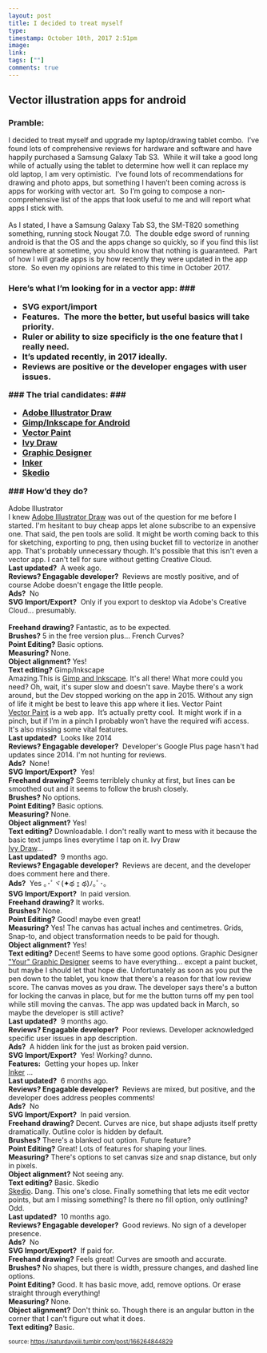 ```yaml
---
layout: post
title: I decided to treat myself 
type: 
timestamp: October 10th, 2017 2:51pm
image: 
link: 
tags: [""]
comments: true
---
```

## Vector illustration apps for android ##
### Pramble: ###
I decided to treat myself and upgrade my laptop/drawing tablet combo.  I’ve found lots of comprehensive reviews for hardware and software and have happily purchased a Samsung Galaxy Tab S3.  While it will take a good long while of actually using the tablet to determine how well it can replace my old laptop, I am very optimistic.  I’ve found lots of recommendations for drawing and photo apps, but something I haven’t been coming across is apps for working with vector art.  So I’m going to compose a non-comprehensive list of the apps that look useful to me and will report what apps I stick with.<br/><br/>As I stated, I have a Samsung Galaxy Tab S3, the SM-T820 something something, running stock Nougat 7.0.  The double edge sword of running android is that the OS and the apps change so quickly, so if you find this list somewhere at sometime, you should know that nothing is guaranteed.  Part of how I will grade apps is by how recently they were updated in the app store.  So even my opinions are related to this time in October 2017.  
### Here’s what I’m looking for in a vector app: ###<ul><li>SVG export/import</li><li>Features.  The more the better, but useful basics will take priority.<br/></li><li>Ruler or ability to size specificly is the one feature that I really need.</li><li>It’s updated recently, in 2017 ideally.<br/></li><li>Reviews are positive or the developer engages with user issues.<br/></li></ul>### The trial candidates: ###<ul><li><a href="#adobeillustrator" target="_blank">Adobe Illustrator Draw</a></li><li><a href="#gimpinkscape" target="_blank">Gimp/Inkscape for Android</a></li><li><a href="#vectorpaint" target="_blank">Vector Paint</a></li><li><a href="#ivydraw" target="_blank">Ivy Draw</a><br/></li><li><a href="#graphicdesigner" target="_blank">Graphic Designer</a><br/></li><li><a href="#inker" target="_blank">Inker</a><br/></li><li><a href="#skedio" target="_blank">Skedio</a><br/></li></ul>### How’d they do? ###
<a name="adobeillustrator" id="adobeillustrator">Adobe Illustrator</a><br/>I knew <a href="https://play.google.com/store/apps/details?id=com.adobe.creativeapps.draw" target="_blank">Adobe Illustrator Draw</a> was out of the question for me before I started.  I'm hesitant to buy cheap apps let alone subscribe to an expensive one.  That said, the pen tools are solid.  It might be worth coming back to this for sketching, exporting to png, then using bucket fill to vectorize in another app.  That's probably unnecessary though.  It's possible that this isn't even a vector app.  I can't tell for sure without getting Creative Cloud.<br/><b>Last updated?</b>  A week ago.<br/><b>Reviews? Engagable developer?</b>  Reviews are mostly positive, and of course Adobe doesn't engage the little people.<br/><b>Ads?</b>  No<br/><b>SVG Import/Export?</b>  Only if you export to desktop via Adobe's Creative Cloud&hellip; presumably.<br/><br/><b>Freehand drawing?</b> Fantastic, as to be expected.<br/><b>Brushes?</b> 5 in the free version plus&hellip; French Curves?<br/><b>Point Editing?</b> Basic options.<br/><b>Measuring?</b> None.<br/><b>Object alignment?</b> Yes!<br/><b>Text editing?</b> 
<a name="gimpinkscape" id="gimpinkscape">Gimp/Inkscape</a><br/>Amazing.This is <a href="https://play.google.com/store/apps/details?id=org.gimp.inkscape" target="_blank">Gimp and Inkscape</a>.  It's all there!  What more could you need?  Oh, wait, it's super slow and doesn't save.  Maybe there's a work around, but the Dev stopped working on the app in 2015.  Without any sign of life it might be best to leave this app where it lies.
<a name="vectorpaint" id="vectorpaint">Vector Paint</a><br/><a href="http://vectorpaint.yaks.co.nz" target="_blank">Vector Paint</a> is a web app.  It’s actually pretty cool.  It might work if in a pinch, but if I’m in a pinch I probably won’t have the required wifi access. It's also missing some vital features.<br/><b>Last updated?</b>  Looks like 2014<br/><b>Reviews? Engagable developer?</b>  Developer's Google Plus page hasn't had updates since 2014.  I'm not hunting for reviews.<br/><b>Ads?</b>  None!<br/><b>SVG Import/Export?</b>  Yes!<br/><b>Freehand drawing?</b> Seems terriblely chunky at first, but lines can be smoothed out and it seems to follow the brush closely.<br/><b>Brushes?</b> No options.<br/><b>Point Editing?</b> Basic options.<br/><b>Measuring?</b> None.<br/><b>Object alignment?</b> Yes!<br/><b>Text editing?</b> Downloadable.  I don't really want to mess with it because the basic text jumps lines everytime I tap on it.
<a name="ivydraw" id="ivydraw">Ivy Draw</a><br/><a href="https://play.google.com/store/apps/details?id=com.shoebillsoftware.vectordraw" target="_blank">Ivy Draw</a>&hellip;<br/><b>Last updated?</b>  9 months ago.<br/><b>Reviews? Engagable developer?</b>  Reviews are decent, and the developer does comment here and there.<br/><b>Ads?</b>  Yes ｡･ﾟヾ(✦థ ｪ థ)ﾉ｡ﾟ･｡<br/><b>SVG Import/Export?</b>  In paid version.<br/><b>Freehand drawing?</b> It works.<br/><b>Brushes?</b> None.<br/><b>Point Editing?</b> Good!  maybe even great!<br/><b>Measuring?</b> Yes!  The canvas has actual inches and centimetres. Grids, Snap-to, and object transformation needs to be paid for though.<br/><b>Object alignment?</b> Yes!<br/><b>Text editing?</b> Decent!  Seems to have some good options.
<a name="graphicdesigner" id="graphicdesigner">Graphic Designer</a><br/><a href="https://play.google.com/store/apps/details?id=com.ulm.designer" target="_blank">"Your" Graphic Designer</a> seems to have everything&hellip; except a paint bucket, but maybe I should let that hope die.  Unfortunately as soon as you put the pen down to the tablet, you know that there's a reason for that low review score.  The canvas moves as you draw.  The developer says there's a button for locking the canvas in place, but for me the button turns off my pen tool while still moving the canvas.  The app was updated back in March, so maybe the developer is still active?<br/><b>Last updated?</b>  9 months ago.<br/><b>Reviews? Engagable developer?</b>  Poor reviews.  Developer acknowledged specific user issues in app description.<br/><b>Ads?</b>  A hidden link for the just as broken paid version.<br/><b>SVG Import/Export?</b>  Yes! Working? dunno.<br/><b>Features:</b>  Getting your hopes up.<a></a>
<a name="inker" id="inker">Inker</a><br/><a href="https://play.google.com/store/apps/details?id=co.inker" target="_blank">Inker</a> &hellip;<br/><b>Last updated?</b>  6 months ago.<br/><b>Reviews? Engagable developer?</b>  Reviews are mixed, but positive, and the developer does address peoples comments!<br/><b>Ads?</b>  No<br/><b>SVG Import/Export?</b>  In paid version.<br/><b>Freehand drawing?</b> Decent. Curves are nice, but shape adjusts itself pretty dramatically. Outline color is hidden by default.<br/><b>Brushes?</b> There's a blanked out option. Future feature?<br/><b>Point Editing?</b> Great!  Lots of features for shaping your lines.<br/><b>Measuring?</b> There's options to set canvas size and snap distance, but only in pixels.<br/><b>Object alignment?</b> Not seeing any.<br/><b>Text editing?</b> Basic.
<a name="skedio" id="skedio">Skedio</a><br/><a href="https://play.google.com/store/apps/details?id=com.shturmsoft.skedio&amp;hl=en" target="_blank">Skedio</a>.  Dang.  This one's close.  Finally something that lets me edit vector points, but am I missing something?  Is there no fill option, only outlining?  Odd.<br/><b>Last updated?</b>  10 months ago.<br/><b>Reviews? Engagable developer?</b>  Good reviews.  No sign of a developer presence.<br/><b>Ads?</b>  No<br/><b>SVG Import/Export?</b>  If paid for.<br/><b>Freehand drawing?</b> Feels great! Curves are smooth and accurate.<br/><b>Brushes?</b> No shapes, but there is width, pressure changes, and dashed line options.<br/><b>Point Editing?</b> Good. It has basic move, add, remove options. Or erase straight through everything!<br/><b>Measuring?</b> None.<br/><b>Object alignment?</b> Don't think so.  Though there is an angular button in the corner that I can't figure out what it does. <br/><b>Text editing?</b> Basic.
  
<small>source: https://saturdayxiii.tumblr.com/post/166264844829</small>